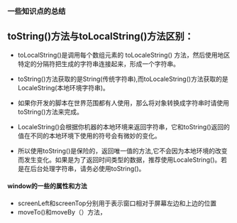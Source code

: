 ### 一些知识点的总结

## toString\(\)方法与toLocalString\(\)方法区别：

* toLocalString\(\)是调用每个数组元素的 toLocaleString\(\) 方法，然后使用地区特定的分隔符把生成的字符串连接起来，形成一个字符串。

* toString\(\)方法获取的是String\(传统字符串\),而toLocaleString\(\)方法获取的是LocaleString\(本地环境字符串\)。

* 如果你开发的脚本在世界范围都有人使用，那么将对象转换成字符串时请使用toString\(\)方法来完成。

* LocaleString\(\)会根据你机器的本地环境来返回字符串，它和toString\(\)返回的值在不同的本地环境下使用的符号会有微妙的变化。

* 所以使用toString\(\)是保险的，返回唯一值的方法,它不会因为本地环境的改变而发生变化。如果是为了返回时间类型的数据，推荐使用LocaleString\(\)。若是在后台处理字符串，请务必使用toString\(\)。



#### window的一些的属性和方法

* screenLeft和screenTop分别用于表示窗口相对于屏幕左边和上边的位置
* moveTo\(\)和moveBy（）方法，



